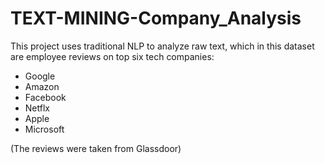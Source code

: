 # TEXT-MINING-Company_Analysis
This project uses traditional NLP to analyze raw text, which in this dataset are employee reviews on top six tech companies:

  * Google
  * Amazon
  * Facebook
  * Netflx
  * Apple
  * Microsoft
  
(The reviews were taken from Glassdoor)


